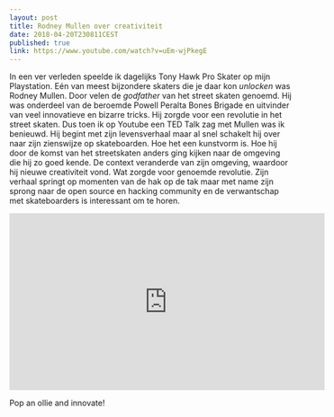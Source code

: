 ```yaml
---
layout: post
title: Rodney Mullen over creativiteit
date: 2018-04-20T230811CEST
published: true
link: https://www.youtube.com/watch?v=uEm-wjPkegE
---
```

In een ver verleden speelde ik dagelijks Tony Hawk Pro Skater op mijn Playstation. Eén van meest bijzondere skaters die je daar kon _unlocken_ was Rodney Mullen. Door velen de _godfather_ van het street skaten genoemd. Hij was onderdeel van de beroemde Powell Peralta Bones Brigade en uitvinder van veel innovatieve en bizarre tricks. Hij zorgde voor een revolutie in het street skaten. Dus toen ik op Youtube een TED Talk zag met Mullen was ik benieuwd. 
Hij begint met zijn levensverhaal maar al snel schakelt hij over naar zijn zienswijze op skateboarden. Hoe het een kunstvorm is. Hoe hij door de komst van het streetskaten anders ging kijken naar de omgeving die hij zo goed kende. De context veranderde van zijn omgeving, waardoor hij nieuwe creativiteit vond. Wat zorgde voor genoemde revolutie. Zijn verhaal springt op momenten van de hak op de tak maar met name zijn sprong naar de open source en hacking community en de verwantschap met skateboarders is interessant om te horen. 

<iframe width="560" height="315" src="https://www.youtube.com/embed/uEm-wjPkegE" frameborder="0" allow="autoplay; encrypted-media" allowfullscreen></iframe>

Pop an ollie and innovate!